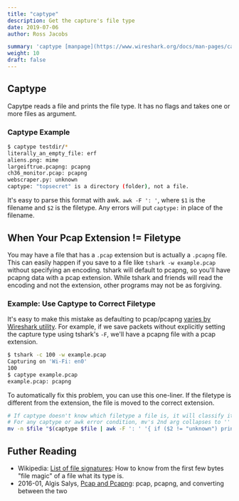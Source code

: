 ```yaml
---
title: "captype"
description: Get the capture's file type
date: 2019-07-06
author: Ross Jacobs

summary: 'captype [manpage](https://www.wireshark.org/docs/man-pages/captype.html) | [code](https://github.com/wireshark/wireshark/blob/master/captype.c)'
weight: 10
draft: false
---
```


## Captype

Capytpe reads a file and prints the file type. It has no flags and takes one or more files as argument.

### Captype Example

```bash
$ captype testdir/*
literally_an_empty_file: erf
aliens.png: mime
largeiftrue.pcapng: pcapng
ch36_monitor.pcap: pcapng
webscraper.py: unknown
captype: "topsecret" is a directory (folder), not a file.
```

It's easy to parse this format with awk. `awk -F ': '`, where `$1` is the filename and `$2` is the filetype.
Any errors will put `captype:` in place of the filename.

## When Your Pcap Extension != Filetype

You may have a file that has a `.pcap` extension but is actually a `.pcapng` file.
This can easily happen if you save to a file like `tshark -w example.pcap` without specifying an encoding.
tshark will default to pcapng, so you'll have pcapng data with a pcap extension.
While tshark and friends will read the encoding and not the extension, other programs may not be as forgiving.

### Example: Use Captype to Correct Filetype

It's easy to make this mistake as defaulting to pcap/pcapng [varies by Wireshark utility](/capture/sources/pipe/#piping-with-shark). For example, if we save packets without explicitly setting the capture type using tshark's `-F`, we'll have a pcapng file with a pcap extension.

```bash
$ tshark -c 100 -w example.pcap
Capturing on 'Wi-Fi: en0'
100
$ captype example.pcap
example.pcap: pcapng
```

To automatically fix this problem, you can use this one-liner. If the filetype is different from the extension, the file is moved to the correct extension. 

```bash
# If captype doesn't know which filetype a file is, it will classify it as "unknown"
# For any captype or awk error condition, mv's 2nd arg collapses to '' and mv will error.
mv -n $file "$(captype $file | awk -F ': ' '{ if ($2 != "unknown") print "'${file%.*}.'"$2}')"
```

## Futher Reading

* Wikipedia: [List of file signatures](https://en.wikipedia.org/wiki/List_of_file_signatures): How to know from the first few bytes "file magic" of a file what its type is.
* 2016-01, Algis Salys, [Pcap and Pcapng](http://www.algissalys.com/network-security/pcap-vs-pcapng-file-information-and-conversion): pcap, pcapng, and converting between the two
